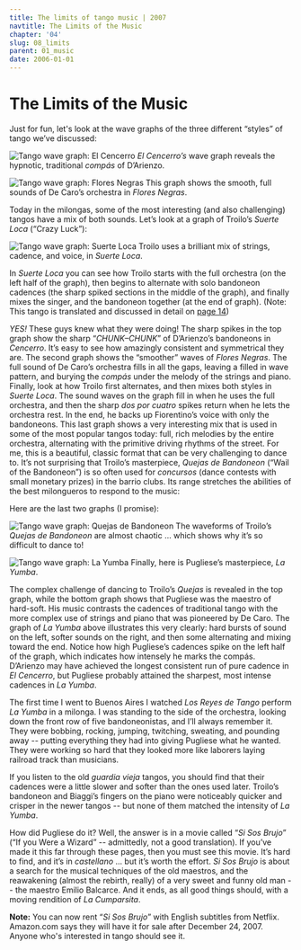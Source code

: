 ```yaml
---
title: The limits of tango music | 2007
navtitle: The Limits of the Music
chapter: '04'
slug: 08_limits
parent: 01_music
date: 2006-01-01
---
```


# The Limits of the Music

Just for fun, let's look at the wave graphs of the three different “styles” of tango we’ve discussed:

![Tango wave graph: El Cencerro](/4_pics/8limits/image011.jpg)
_El Cencerro’s_ wave graph reveals the hypnotic, traditional _compás_ of D’Arienzo.

![Tango wave graph: Flores Negras](/4_pics/8limits/image012.jpg)
This graph shows the smooth, full sounds of De Caro’s orchestra in _Flores Negras_.

Today in the milongas, some of the most interesting (and also challenging) tangos have a mix of both sounds. Let’s look at a graph of Troilo’s _Suerte Loca_ (“Crazy Luck”):


![Tango wave graph: Suerte Loca](/4_pics/8limits/image013.jpg)
Troilo uses a brilliant mix of strings, cadence, and voice, in _Suerte Loca_.

In _Suerte Loca_ you can see how Troilo starts with the full orchestra (on the left half of the graph), then begins to alternate with solo bandoneon cadences (the sharp spiked sections in the middle of the graph), and finally mixes the singer, and the bandoneon together (at the end of graph). (Note: This tango is translated and discussed in detail on [page 14](/04/12_suerteloca))

_YES!_  These guys knew what they were doing! The sharp spikes in the top graph show the sharp “_CHUNK–CHUNK_” of D’Arienzo’s bandoneons in _Cencerro_. It’s easy to see how amazingly consistent and symmetrical they are. The second graph shows the “smoother” waves of _Flores Negras_. The full sound of De Caro’s orchestra fills in all the gaps, leaving a filled in wave pattern, and burying the _compás_ under the melody of the strings and piano. Finally, look at how Troilo first alternates, and then mixes both styles in _Suerte Loca_. The sound waves on the graph fill in when he uses the full orchestra, and then the sharp _dos por cuatro_ spikes return when he lets the orchestra rest. In the end, he backs up Fiorentino’s voice with only the bandoneons. This last graph shows a very interesting mix that is used in some of the most popular tangos today: full, rich melodies by the entire orchestra, alternating with the primitive driving rhythms of the street. For me, this is a beautiful, classic format that can be very challenging to dance to. It’s not surprising that Troilo’s masterpiece, _Quejas de Bandoneon_ (“Wail of the Bandoneon”) is so often used for _concursos_ (dance contests with small monetary prizes) in the barrio clubs. Its range stretches the abilities of the best milongueros to respond to the music:

Here are the last two graphs (I promise):

![Tango wave graph: Quejas de Bandoneon](/4_pics/8limits/image014.jpg)
The waveforms of Troilo’s _Quejas de Bandoneon_ are almost chaotic ...
which shows why it’s so difficult to dance to!

![Tango wave graph: La Yumba](/4_pics/8limits/image015.jpg)
Finally, here is Pugliese’s masterpiece, _La Yumba_.

The complex challenge of dancing to Troilo’s _Quejas_ is revealed in the top graph, while the bottom graph shows that Pugliese was the maestro of hard-soft.
His music contrasts the cadences of traditional tango with the more complex use of strings and piano that was pioneered by De Caro.
The graph of _La Yumba_ above illustrates this very clearly: hard bursts of sound on the left, softer sounds on the right, and then some alternating and mixing toward the end.
Notice how high Pugliese’s cadences spike on the left half of the graph, which indicates how intensely he marks the compás.
D’Arienzo may have achieved the longest consistent run of pure cadence in _El Cencerro_, but Pugliese probably attained the sharpest, most intense cadences in _La Yumba_.

The first time I went to Buenos Aires I watched _Los Reyes de Tango_ perform _La Yumba_ in a milonga.
I was standing to the side of the orchestra, looking down the front row of five bandoneonistas, and I’ll always remember it.
They were bobbing, rocking, jumping, twitching, sweating, and pounding away -- putting everything they had into giving Pugliese what he wanted.
They were working so hard that they looked more like laborers laying railroad track than musicians.

If you listen to the old _guardia vieja_ tangos, you should find that their cadences were a little slower and softer than the ones used later.
Troilo’s bandoneon and Biaggi’s fingers on the piano were noticeably quicker and crisper in the newer tangos -- but none of them matched the intensity of _La Yumba_.

How did Pugliese do it? Well, the answer is in a movie called “_Si Sos Brujo_” (“If you Were a Wizard” --  admittedly, not a good translation).
If you’ve made it this far through these pages, then you must see this movie. It’s hard to find, and it’s in _castellano_ ... but it’s worth the effort.
_Si Sos Brujo_ is about a search for the musical techniques of the old maestros, and the reawakening (almost the rebirth, really) of a very sweet and funny old man -- the maestro Emilio Balcarce.
And it ends, as all good things should, with a moving rendition of _La Cumparsita_.

**Note:** You can now rent “_Si Sos Brujo_” with English subtitles from Netflix.
Amazon.com says they will have it for sale after December 24, 2007.
Anyone who's interested in tango should see it.